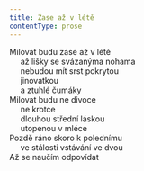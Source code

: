 ```yaml
---
title: Zase až v létě
contentType: prose
---
```


<section>

Milovat budu zase až v létě  
     až lišky se svázanýma nohama  
     nebudou mít srst pokrytou  
     jinovatkou  
     a ztuhlé čumáky  
Milovat budu ne divoce  
     ne krotce  
     dlouhou střední láskou  
     utopenou v mléce  
Pozdě ráno skoro k polednímu  
     ve stálosti vstávání ve dvou  
Až se naučím odpovídat

</section>
